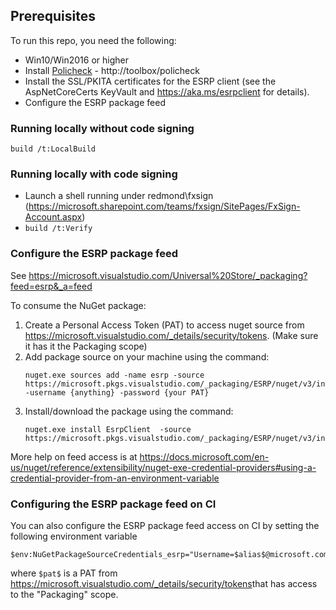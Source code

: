 ## Prerequisites

To run this repo, you need the following:

* Win10/Win2016 or higher
* Install [Policheck](http://aka.ms/policheck) - http://toolbox/policheck
* Install the SSL/PKITA certificates for the ESRP client (see the AspNetCoreCerts KeyVault and https://aka.ms/esrpclient for details).
* Configure the ESRP package feed

### Running locally without code signing

`build /t:LocalBuild`

### Running locally with code signing
* Launch a shell running under redmond\fxsign (https://microsoft.sharepoint.com/teams/fxsign/SitePages/FxSign-Account.aspx)
* `build /t:Verify`

### Configure the ESRP package feed

See https://microsoft.visualstudio.com/Universal%20Store/_packaging?feed=esrp&_a=feed

To consume the NuGet package:

1. Create a Personal Access Token (PAT) to access nuget source from https://microsoft.visualstudio.com/_details/security/tokens​​. (Make sure it has it the Packaging scope)
2. Add package source on your machine using the command:
    ```
    nuget.exe sources add -name esrp -source https://microsoft.pkgs.visualstudio.com/_packaging/ESRP/nuget/v3/index.json -username {anything} -password {your PAT}
    ```
3. Install/download the package using the command:
    ```
    nuget.exe install EsrpClient  -source https://microsoft.pkgs.visualstudio.com/_packaging/ESRP/nuget/v3/index.json
    ```
More help on feed access is at
https://docs.microsoft.com/en-us/nuget/reference/extensibility/nuget-exe-credential-providers#using-a-credential-provider-from-an-environment-variable

### Configuring the ESRP package feed on CI

You can also configure the ESRP package feed access on CI by setting the following environment variable

```
$env:NuGetPackageSourceCredentials_esrp="Username=$alias$@microsoft.com;Password=$pat$"
```
where `$pat$` is a PAT from https://microsoft.visualstudio.com/_details/security/tokens​​ that has access to the "Packaging" scope.
